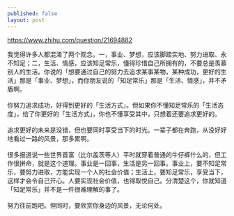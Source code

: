 ```yaml
---
published: false
layout: post
---
```

https://www.zhihu.com/question/21694882  
<div>我觉得许多人都混淆了两个观念。一，事业、梦想，应该脚踏实地、努力进取、永不知足；二，生活、情感，应该知足常乐，懂得珍惜自己所拥有的，不要总是羡慕别人的生活。你说的「想要通过自己的努力去追求某事某物，某种成功，更好的生活」那是「事业、梦想」，而你朋友说的「知足常乐」那是「生活、情感」，并不矛盾啊。<br><br>你努力追求成功，好得到更好的「生活方式」。但如果你不懂知足常乐的「生活态度」，给了你更好的「生活方式」，你也不懂享受其中，只想着还要追求更好的。<br><br>追求更好的未来是没错，但也要同时享受当下的时光。一辈子都在奔跑，从没好好地看过一路的风景，那多累啊。<br><br>很多报道说一些世界首富（比尔盖茨等人）平时就穿着普通的牛仔裤什么的，但工作很拼命，就是这个道理。事业是一回事，生活是另一回事。事业上，要不知足常乐，要努力进取，方能实现一个人的社会价值；生活上，要知足常乐，享受当下，这样才会令自己开心。人要实现社会价值，也得取悦自己。分清楚这个，你就知道「知足常乐」并不是一件很难理解的事了。<br><br>努力往前跑吧。但同时，要欣赏你身边的风景，无论何处。</div>